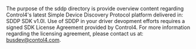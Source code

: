 [copyright]: # (Copyright 2020 Wirepath Home Systems, LLC. All rights reserved.)

The purpose of the sddp directory is provide overview content regarding Control4's latest Simple Device Discovery Protocol platform delivered in: SDDP SDK v1.0l.
Use of SDDP in your driver devopment efforts requires a signed SDK License Agreement provided by Control4. For more information regarding the licensing agreement, please contact us at: busdev@contol4.com.
